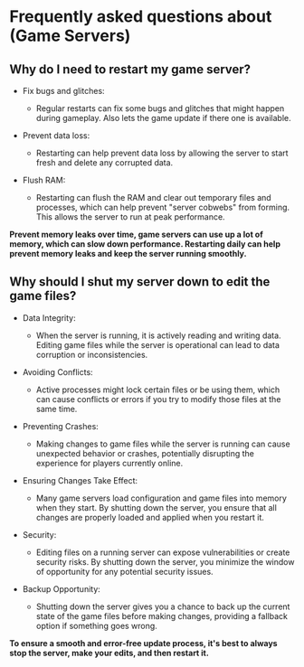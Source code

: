 # Frequently asked questions about (Game Servers)

## Why do I need to restart my game server?

- Fix bugs and glitches:
  - Regular restarts can fix some bugs and glitches that might happen during gameplay. Also lets the game update if there one is available.

- Prevent data loss:
  - Restarting can help prevent data loss by allowing the server to start fresh and delete any corrupted data.
  
- Flush RAM:
  - Restarting can flush the RAM and clear out temporary files and processes, which can help prevent "server cobwebs" from forming. This allows the server to run at peak performance.

**Prevent memory leaks over time, game servers can use up a lot of memory, which can slow down performance. Restarting daily can help prevent memory leaks and keep the server running smoothly.**

## Why should I shut my server down to edit the game files?

- Data Integrity:
  - When the server is running, it is actively reading and writing data. Editing game files while the server is operational can lead to data corruption or inconsistencies.

- Avoiding Conflicts:
  - Active processes might lock certain files or be using them, which can cause conflicts or errors if you try to modify those files at the same time.

- Preventing Crashes:
  - Making changes to game files while the server is running can cause unexpected behavior or crashes, potentially disrupting the experience for players currently online.

- Ensuring Changes Take Effect:
  - Many game servers load configuration and game files into memory when they start. By shutting down the server, you ensure that all changes are properly loaded and applied when you restart it.

- Security:
  - Editing files on a running server can expose vulnerabilities or create security risks. By shutting down the server, you minimize the window of opportunity for any potential security issues.

- Backup Opportunity:
  - Shutting down the server gives you a chance to back up the current state of the game files before making changes, providing a fallback option if something goes wrong.

**To ensure a smooth and error-free update process, it's best to always stop the server, make your edits, and then restart it.**